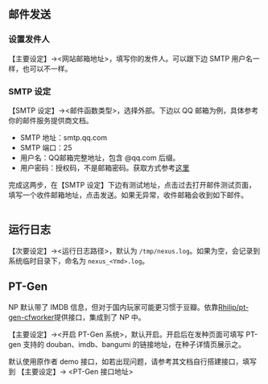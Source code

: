 ## 邮件发送

### 设置发件人

【主要设定】-><网站邮箱地址>，填写你的发件人。可以跟下边 SMTP 用户名一样，也可以不一样。

### SMTP 设定

【SMTP 设定】-><邮件函数类型>，选择外部。下边以 QQ 邮箱为例，具体参考你的邮件服务提供商文档。
- SMTP 地址：smtp.qq.com
- SMTP 端口：25
- 用户名：QQ邮箱完整地址，包含 @qq.com 后缀。
- 用户密码：授权码，不是邮箱密码。获取方式参考[这里](https://service.mail.qq.com/cgi-bin/help?subtype=1&&id=28&&no=1001256)

完成这两步，在【SMTP 设定】下边有测试地址，点击过去打开邮件测试页面，填写一个收件邮箱地址，点击发送。如果无异常，收件邮箱会收到如下邮件。

<img :src="$withBase('/images/nexus_email_test.png')">

## 运行日志

【次要设定】-><运行日志路径>，默认为 `/tmp/nexus.log`。如果为空，会记录到系统临时目录下，命名为 `nexus_<Ymd>.log`。

## PT-Gen

NP 默认带了 IMDB 信息，但对于国内玩家可能更习惯于豆瓣。依靠[Rhilip/pt-gen-cfworker](https://github.com/Rhilip/pt-gen-cfworker)提供接口，集成到了 NP 中。

【主要设定】-><开启 PT-Gen 系统>，默认开启。开启后在发种页面可填写 PT-gen 支持的 douban、imdb、bangumi 的链接地址，在种子详情页展示之。

默认使用原作者 demo 接口，如若出现问题，请参考其文档自行搭建接口，填写到 【主要设定】-> <PT-Gen 接口地址>



